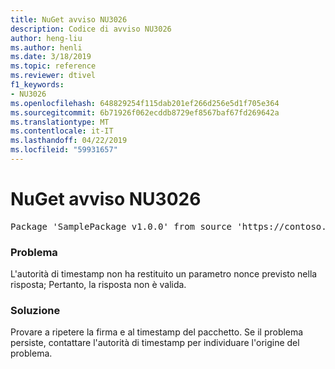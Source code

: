 ```yaml
---
title: NuGet avviso NU3026
description: Codice di avviso NU3026
author: heng-liu
ms.author: henli
ms.date: 3/18/2019
ms.topic: reference
ms.reviewer: dtivel
f1_keywords:
- NU3026
ms.openlocfilehash: 648829254f115dab201ef266d256e5d1f705e364
ms.sourcegitcommit: 6b71926f062ecddb8729ef8567baf67fd269642a
ms.translationtype: MT
ms.contentlocale: it-IT
ms.lasthandoff: 04/22/2019
ms.locfileid: "59931657"
---
```

# <a name="nuget-warning-nu3026"></a>NuGet avviso NU3026

<pre>Package 'SamplePackage v1.0.0' from source 'https://contoso.com/index.json': The timestamp response is invalid. Nonces did not match.</pre>

### <a name="issue"></a>Problema

L'autorità di timestamp non ha restituito un parametro nonce previsto nella risposta; Pertanto, la risposta non è valida.


### <a name="solution"></a>Soluzione

Provare a ripetere la firma e al timestamp del pacchetto. Se il problema persiste, contattare l'autorità di timestamp per individuare l'origine del problema.